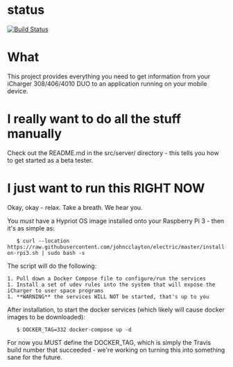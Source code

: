 # status
[![Build Status](https://travis-ci.org/johncclayton/electric.svg?branch=master)](https://travis-ci.org/johncclayton/electric)

# What
This project provides everything you need to get information from your iCharger 308/406/4010 DUO to an application
running on your mobile device.  

# I really want to do all the stuff manually
Check out the README.md in the src/server/ directory - this tells you how to get started as a beta tester.

# I just want to run this RIGHT NOW
Okay, okay - relax. Take a breath. We hear you.  

You *must* have a Hypriot OS image installed onto your Raspberry Pi 3 - then it's as simple as:

       $ curl --location https://raw.githubusercontent.com/johncclayton/electric/master/install-on-rpi3.sh | sudo bash -s
       
The script will do the following:

    1. Pull down a Docker Compose file to configure/run the services
    1. Install a set of udev rules into the system that will expose the iCharger to user space programs
    1. **WARNING** the services WILL NOT be started, that's up to you
    
After installation, to start the docker services (which likely will cause docker images to be downloaded):

       $ DOCKER_TAG=332 docker-compose up -d
       
For now you MUST define the DOCKER_TAG, which is simply the Travis build number that succeeded - we're working on turning this into something sane for the future.       
 
